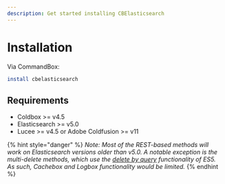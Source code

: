 ```yaml
---
description: Get started installing CBElasticsearch
---
```


# Installation

Via CommandBox:

```bash
install cbelasticsearch
```

## Requirements

* Coldbox >= v4.5
* Elasticsearch  >= v5.0
* Lucee >= v4.5 or Adobe Coldfusion >= v11

{% hint style="danger" %}
_Note:  Most of the REST-based methods will work on Elasticsearch versions older than v5.0.  A notable exception is the multi-delete methods, which use the [delete by query](https://www.elastic.co/guide/en/elasticsearch/reference/5.4/docs-delete-by-query.html) functionality of ES5.  As such, Cachebox and Logbox functionality would be limited._
{% endhint %}